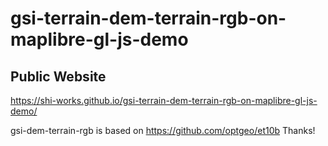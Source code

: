 # gsi-terrain-dem-terrain-rgb-on-maplibre-gl-js-demo
## Public Website
https://shi-works.github.io/gsi-terrain-dem-terrain-rgb-on-maplibre-gl-js-demo/

gsi-dem-terrain-rgb is based on https://github.com/optgeo/et10b Thanks!

